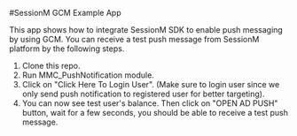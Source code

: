 #SessionM GCM Example App

This app shows how to integrate SessionM SDK to enable push messaging by using GCM. You can receive a test push message from SessionM platform by the following steps.

1. Clone this repo.
2. Run MMC_PushNotification module.
3. Click on "Click Here To Login User". (Make sure to login user since we only send push notification to registered user for better targeting).
4. You can now see test user's balance. Then click on "OPEN AD PUSH" button, wait for a few seconds, you should be able to receive a test push message.
